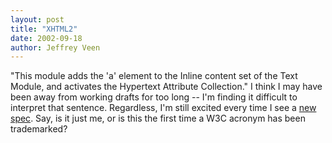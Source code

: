 ```yaml
--- 
layout: post
title: "XHTML2"
date: 2002-09-18
author: Jeffrey Veen
---
```

"This module adds the 'a' element to the Inline content set of the Text Module, and activates the Hypertext Attribute Collection." I think I may have been away from working drafts for too long -- I'm finding it difficult to interpret that sentence. Regardless, I'm still excited every time I see a <a href="http://www.w3.org/TR/xhtml2/">new spec</a>. Say, is it just me, or is this the first time a W3C acronym has been trademarked?
&#8203;